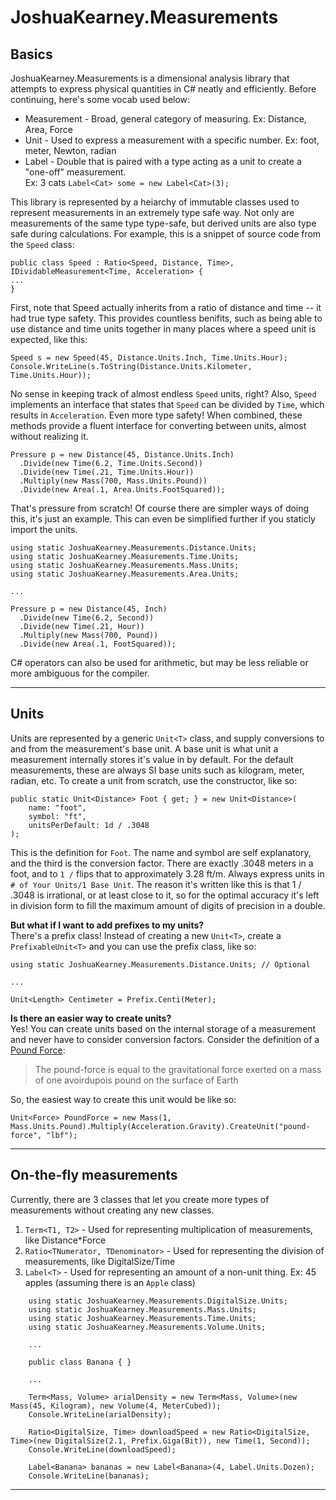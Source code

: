 # JoshuaKearney.Measurements #

## Basics ##

JoshuaKearney.Measurements is a dimensional analysis library that attempts to express physical quantities in C# neatly and efficiently. Before continuing, here's some vocab used below:

- Measurement - Broad, general category of measuring. Ex: Distance, Area, Force
- Unit - Used to express a measurement with a specific number. Ex: foot, meter, Newton, radian
- Label - Double that is paired with a type acting as a unit to create a "one-off" measurement.   
  Ex: 3 cats `Label<Cat> some = new Label<Cat>(3);`


This library is represented by a heiarchy of immutable classes used to represent measurements in an extremely type safe way. Not only are measurements of the same type type-safe, but derived units are also type safe during calculations. For example, this is a snippet of source code from the `Speed` class:

    public class Speed : Ratio<Speed, Distance, Time>, IDividableMeasurement<Time, Acceleration> {
    ...
    }
    
First, note that Speed actually inherits from a ratio of distance and time -- it had true type safety. This provides countless benifits, such as being able to use distance and time units together in many places where a speed unit is expected, like this:

    Speed s = new Speed(45, Distance.Units.Inch, Time.Units.Hour);
    Console.WriteLine(s.ToString(Distance.Units.Kilometer, Time.Units.Hour));
    
No sense in keeping track of almost endless `Speed` units, right? Also, `Speed` implements an interface that states that `Speed` can be divided by `Time`, which results in `Acceleration`. Even more type safety! When combined, these methods provide a fluent interface for converting between units, almost without realizing it.

    Pressure p = new Distance(45, Distance.Units.Inch)
      .Divide(new Time(6.2, Time.Units.Second))
      .Divide(new Time(.21, Time.Units.Hour))
      .Multiply(new Mass(700, Mass.Units.Pound))
      .Divide(new Area(.1, Area.Units.FootSquared));
      
That's pressure from scratch! Of course there are simpler ways of doing this, it's just an example. This can even be simplified further if you staticly import the units.

    using static JoshuaKearney.Measurements.Distance.Units;
    using static JoshuaKearney.Measurements.Time.Units;
    using static JoshuaKearney.Measurements.Mass.Units;
    using static JoshuaKearney.Measurements.Area.Units;
    
    ...
    
    Pressure p = new Distance(45, Inch)
      .Divide(new Time(6.2, Second))
      .Divide(new Time(.21, Hour))
      .Multiply(new Mass(700, Pound))
      .Divide(new Area(.1, FootSquared));
   
C# operators can also be used for arithmetic, but may be less reliable or more ambiguous for the compiler.    
   
---

## Units ##
Units are represented by a generic `Unit<T>` class, and supply conversions to and from the measurement's base unit. A base unit is what unit a measurement internally stores it's value in by default. For the default measurements, these are always SI base units such as kilogram, meter, radian, etc. To create a unit from scratch, use the constructor, like so:

    public static Unit<Distance> Foot { get; } = new Unit<Distance>(
        name: "foot",
        symbol: "ft",
        unitsPerDefault: 1d / .3048
    );
    
This is the definition for `Foot`. The name and symbol are self explanatory, and the third is the conversion factor. There are exactly .3048 meters in a foot, and to `1 /` flips that to approximately 3.28 ft/m. Always express units in `# of Your Units/1 Base Unit`. The reason it's written like this is that 1 / .3048 is irrational, or at least close to it, so for the optimal accuracy it's left in division form to fill the maximum amount of digits of precision in a double.

**But what if I want to add prefixes to my units?**  
There's a prefix class! Instead of creating a new `Unit<T>`, create a `PrefixableUnit<T>` and you can use the prefix class, like so:

    using static JoshuaKearney.Measurements.Distance.Units; // Optional
    
    ...
    
    Unit<Length> Centimeter = Prefix.Centi(Meter);
    
**Is there an easier way to create units?**  
Yes! You can create units based on the internal storage of a measurement and never have to consider conversion factors. Consider the definition of a [Pound Force](https://en.wikipedia.org/wiki/Pound_(force)): 

> The pound-force is equal to the gravitational force exerted on a mass of one avoirdupois pound on the surface of Earth

So, the easiest way to create this unit would be like so:

    Unit<Force> PoundForce = new Mass(1, Mass.Units.Pound).Multiply(Acceleration.Gravity).CreateUnit("pound-force", "lbf");
    
---
## On-the-fly measurements ##
Currently, there are 3 classes that let you create more types of measurements without creating any new classes.
  1. `Term<T1, T2>` - Used for representing multiplication of measurements, like Distance*Force
  2. `Ratio<TNumerator, TDenominator>` - Used for representing the division of measurements, like DigitalSize/Time
  3. `Label<T>` - Used for representing an amount of a non-unit thing. Ex: 45 apples (assuming there is an `Apple` class)
  

```
    using static JoshuaKearney.Measurements.DigitalSize.Units;
    using static JoshuaKearney.Measurements.Mass.Units;
    using static JoshuaKearney.Measurements.Time.Units;
    using static JoshuaKearney.Measurements.Volume.Units;
         
    ...
        
    public class Banana { }
        
    ...
        
    Term<Mass, Volume> arialDensity = new Term<Mass, Volume>(new Mass(45, Kilogram), new Volume(4, MeterCubed));
    Console.WriteLine(arialDensity);

    Ratio<DigitalSize, Time> downloadSpeed = new Ratio<DigitalSize, Time>(new DigitalSize(2.1, Prefix.Giga(Bit)), new Time(1, Second));
    Console.WriteLine(downloadSpeed);

    Label<Banana> bananas = new Label<Banana>(4, Label.Units.Dozen);
    Console.WriteLine(bananas);
```
---
  
